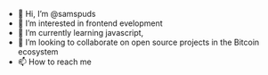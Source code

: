 - 👋 Hi, I’m @samspuds
- 👀 I’m interested in frontend evelopment
- 🌱 I’m currently learning javascript,
- 💞️ I’m looking to collaborate on open source projects in the Bitcoin ecosystem
- 📫 How to reach me 

<!---
samspuds/samspuds is a ✨ special ✨ repository because its `README.md` (this file) appears on your GitHub profile.
You can click the Preview link to take a look at your changes.
--->
